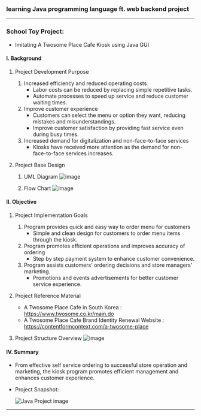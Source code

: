 <h3>learning Java programming language ft. web backend project</h3>

---

### School Toy Project: 
- Imitating A Twosome Place Cafe Kiosk using Java GUI

#### I. Background

1. Project Development Purpose
    1) Increased efficiency and reduced operating costs
          -	Labor costs can be reduced by replacing simple repetitive tasks.
          -	Automate processes to speed up service and reduce customer waiting times.
    2) Improve customer experience
          -	Customers can select the menu or option they want, reducing mistakes and misunderstandings.
          -	Improve customer satisfaction by providing fast service even during busy times.
    3) Increased demand for digitalization and non-face-to-face services
          - Kiosks have received more attention as the demand for non-face-to-face services increases.

2. Project Base Design
    1) UML Diagram
       ![image](https://github.com/user-attachments/assets/f91f89ef-f290-4f75-8ba2-1cf399401eef)

    2) Flow Chart
       ![image](https://github.com/user-attachments/assets/b513ae4b-4429-406d-914b-52938fcf03be)

#### II. Objective
1. Project Implementation Goals
    1) Program provides quick and easy way to order menu for customers
          -	Simple and clean design for customers to order menu items through the kiosk.
    2) Program promotes efficient operations and improves accuracy of ordering
          -	Step by step payment system to enhance customer convenience.
    3) Program assists customers' ordering decisions and store managers' marketing. 
          -	Promotions and events advertisements for better customer service experience.

2. Project Reference Material
    -	A Twosome Place Cafe in South Korea : https://www.twosome.co.kr/main.do
    -	A Twosome Place Cafe Brand Identity Renewal Website : https://contentformcontext.com/a-twosome-place

3. Project Structure Overview
  ![image](https://github.com/user-attachments/assets/2e6e7833-ac2d-42a7-8bca-aa744ce20001)

#### IV. Summary
   - From effective self service ordering to successful store operation and marketing, the kiosk program promotes efficient management and enhances customer experience.
   - Project Snapshot:
    
     ![Java Project image](https://github.com/user-attachments/assets/12745f11-e2f0-4d85-bab7-14efb5d5f794)

---
